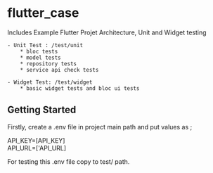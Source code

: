 # flutter_case

Includes Example Flutter Projet Architecture, Unit and Widget testing

    - Unit Test : /test/unit
        * bloc tests
        * model tests
        * repository tests
        * service api check tests

    - Widget Test: /test/widget  
        * basic widget tests and bloc ui tests    
    
## Getting Started

Firstly, create a .env file in project main path and put values as ;

API_KEY=[API_KEY]
<br>
API_URL=['API_URL]


For testing this .env file copy to test/ path.


